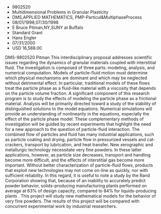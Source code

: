 
* 9802520
* Multidimensional Problems in Granular Plasticity
* DMS,APPLIED MATHEMATICS, PMP-Particul&MultiphaseProcess
* 08/01/1998,07/30/1998
* E Bruce Pitman,NY,SUNY at Buffalo
* Standard Grant
* Hans Engler
* 07/31/2000
* USD 16,588.00

DMS-9802520 Pitman This interdisciplinary proposal addresses scientific issues
regarding the dynamics of granular materials coupled with interstitial fluid.
The investigation is composed of three parts: modeling, analysis, and numerical
computation. Models of particle-fluid motion must determine which physical
mechanisms are dominant and which may be neglected without detrimental effect.
In particular, traditional models of these flows treat the particle phase as a
fluid-like material with a viscosity that depends on the particle volume
fraction. A significant component of this research program is to study the
effects of modeling the particle phase as a frictional material. Analysis will
be primarily directed toward a study of the stability of distinguished solutions
to the model equations. Numerical simulations will provide an understanding of
nonlinearity in the equations, especially the effect of the particle phase
model. These complementary methods of investigation will be guided by recent
experiments that highlight the need for a new approach to the question of
particle-fluid interaction. The combined flow of particles and fluid has many
industrial applications, such as particle coating and drying, particle flow in
pressurized vessels and cat-crackers, transport by lubrication, and heat
transfer. New xerographic and metallurgic technology necessitate very fine
powders. In these latter applications, however, as particle size decreases,
transport and handling become more difficult, and the effects of interstitial
gas become more important. Without better characterization of particle-fluid
flows, products that exploit new technologies may not come on-line as quickly,
nor with sufficient reliability. In this regard, it is useful to note a study by
the Rand Corporation showing that, because of an inability to accurately predict
powder behavior, solids-producing manufacturing plants performed on average at
63% of design capacity, compared to 84% for liquids-producing plants . This
project will study new mathematical models for the behavior of very fine
powders. The results of this project will be compared with concurrent
experimental work by industrial researchers.
